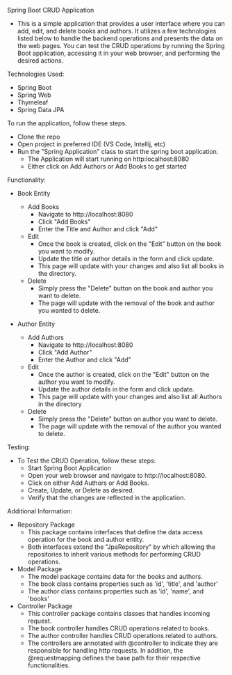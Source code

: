 Spring Boot CRUD Application
- This is a simple application that provides a user interface where you can add, edit, and delete books and authors. It utilizes a few technologies listed below to handle the backend operations and presents the data on the web pages. You can test the CRUD operations by running the Spring Boot application, accessing it in your web browser, and performing the desired actions.

Technologies Used:
- Spring Boot
- Spring Web
- Thymeleaf
- Spring Data JPA

To run the application, follow these steps.
- Clone the repo
- Open project in preferred IDE (VS Code, Intellij, etc)
- Run the "Spring Application" class to start the spring boot application.
  - The Application will start running on http:localhost:8080
  - Either click on Add Authors or Add Books to get started

Functionality:
- Book Entity
  - Add Books 
    - Navigate to http://localhost:8080
    - Click "Add Books"
    - Enter the Title and Author and click "Add"
  - Edit 
    - Once the book is created, click on the "Edit" button on the book you want to modify.
    - Update the title or author details in the form and click update.
    - This page will update with your changes and also list all books in the directory.
  - Delete
    - Simply press the "Delete" button on the book and author you want to delete.
    - The page will update with the removal of the book and author you wanted to delete. 


- Author Entity
  - Add Authors
    - Navigate to http://localhost:8080
    - Click "Add Author"
    - Enter the Author and click "Add"
  - Edit
    - Once the author is created, click on the "Edit" button on the author you want to modify.
    - Update the author details in the form and click update.
    - This page will update with your changes and also list all Authors in the directory
  - Delete
    - Simply press the "Delete" button on author you want to delete.
    - The page will update with the removal of the author you wanted to delete.
    
Testing:
- To Test the CRUD Operation, follow these steps:
  - Start Spring Boot Application
  - Open your web browser and navigate to http://localhost:8080.
  - Click on either Add Authors or Add Books.
  - Create, Update, or Delete as desired.
  - Verify that the changes are reflected in the application.


Additional Information:
- Repository Package
  - This package contains interfaces that define the data access operation for the book and author entity.
  - Both interfaces extend the "JpaRepository" by which allowing the repositories to inherit various methods for performing CRUD operations. 
- Model Package
  - The model package contains data for the books and authors.
  - The book class contains properties such as 'id', 'title', and 'author'
  - The author class contains properties such as 'id', 'name', and 'books'
- Controller Package
  - This controller package contains classes that handles incoming request.
  - The book controller handles CRUD operations related to books.
  - The author controller handles CRUD operations related to authors.
  - The controllers are annotated with @controller to indicate they are responsible for handling http requests. In addition, the @requestmapping defines the base path for their respective functionalities.